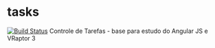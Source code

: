 tasks
=====
[![Build Status](https://travis-ci.org/lapavila/tasks.png?branch=master)](https://travis-ci.org/lapavila/tasks)
Controle de Tarefas - base para estudo do Angular JS e VRaptor 3
